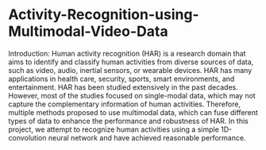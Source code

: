 # Activity-Recognition-using-Multimodal-Video-Data

Introduction:
Human activity recognition (HAR) is a research domain that aims to identify and classify human activities from diverse sources of data, such as video, audio, inertial sensors, or wearable devices. HAR has many applications in health care, security, sports, smart environments, and entertainment. HAR has been studied extensively in the past decades. However, most of the studies focused on single-modal data, which may not capture the complementary information of human activities. Therefore, multiple methods proposed to use multimodal data, which can fuse different types of data to enhance the performance and robustness of HAR. In this project, we attempt to recognize human activities using a simple 1D-convolution neural network and have achieved reasonable performance.
